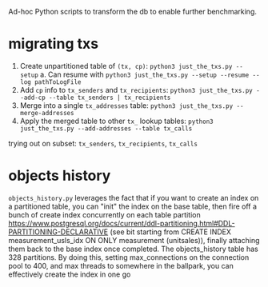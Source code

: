 Ad-hoc Python scripts to transform the db to enable further benchmarking.

# migrating txs

1. Create unpartitioned table of `(tx, cp)`: `python3 just_the_txs.py --setup`
   a. Can resume with `python3 just_the_txs.py --setup --resume --log pathToLogFile`
2. Add `cp` info to `tx_senders` and `tx_recipients`: `python3 just_the_txs.py --add-cp --table tx_senders | tx_recipients`
3. Merge into a single `tx_addresses` table: `python3 just_the_txs.py --merge-addresses`
4. Apply the merged table to other `tx_` lookup tables: `python3 just_the_txs.py --add-addresses --table tx_calls`

trying out on subset: `tx_senders`, `tx_recipients`, `tx_calls`


# objects history
`objects_history.py` leverages the fact that if you want to create an index on a partitioned table, you can "init" the index on the base table, then fire off a bunch of create index concurrently on each table partition https://www.postgresql.org/docs/current/ddl-partitioning.html#DDL-PARTITIONING-DECLARATIVE (see bit starting from CREATE INDEX measurement_usls_idx ON ONLY measurement (unitsales)), finally attaching them back to the base index once completed. The objects_history table has 328 partitions. By doing this, setting max_connections on the connection pool to 400, and max threads to somewhere in the ballpark, you can effectively create the index in one go
